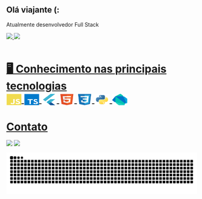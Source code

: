 ## Olá viajante (:
<p> Atualmente desenvolvedor Full Stack
 <div>
  <a href="https://github.com/matheuscp1">
  <img height="180em" src="https://github-readme-stats.vercel.app/api?username=matheuscp1&show_icons=true&theme=tokyonight&include_all_commits=true&count_private=true"/>
  <img height="180em" src="https://github-readme-stats.vercel.app/api/top-langs/?username=matheuscp1&layout=compact&langs_count=7&theme=tokyonight"/>
</div>
<div style="display: inline_block"><br>
  <h1>🖥 Conhecimento nas principais tecnologias</hi>
  </br> 
  <img align="center" alt="Math-Js" height="30" width="40" src="https://raw.githubusercontent.com/devicons/devicon/master/icons/javascript/javascript-plain.svg">
  <img align="center" alt="Math-Ts" height="30" width="40" src="https://raw.githubusercontent.com/devicons/devicon/master/icons/typescript/typescript-plain.svg">
  <img align="center" alt="Math-Flutter" height="30" width="40" src="https://raw.githubusercontent.com/devicons/devicon/master/icons/flutter/flutter-original.svg">
  <img align="center" alt="Math-HTML" height="30" width="40" src="https://raw.githubusercontent.com/devicons/devicon/master/icons/html5/html5-original.svg">
  <img align="center" alt="Math-CSS" height="30" width="40" src="https://raw.githubusercontent.com/devicons/devicon/master/icons/css3/css3-original.svg">
  <img align="center" alt="Math-Python" height="30" width="40" src="https://raw.githubusercontent.com/devicons/devicon/master/icons/python/python-original.svg">
  <img align="center" alt="Math-Dart" height="30" width="40" src="https://raw.githubusercontent.com/devicons/devicon/master/icons/dart/dart-original.svg">
  <!-- gif <img align="right" alt="Math-yoda" src="">--->
</div>
  
  <!--##-->
 
<div> 
  <h1>Contato</h1>
  <a href = "mailto:matheusproprentner@gmail.com"><img src="https://img.shields.io/badge/-Gmail-%23333?style=for-the-badge&logo=gmail&logoColor=white" target="_blank"></a>
  <a href="https://www.linkedin.com/in/matheus-campos-proprentner" target="_blank"><img src="https://img.shields.io/badge/-LinkedIn-%230077B5?style=for-the-badge&logo=linkedin&logoColor=white" target="_blank"></a> 
 
  ![Snake animation](https://github.com/matheuscp1/matheuscp1/blob/output/github-contribution-grid-snake.svg)
 
</div>
